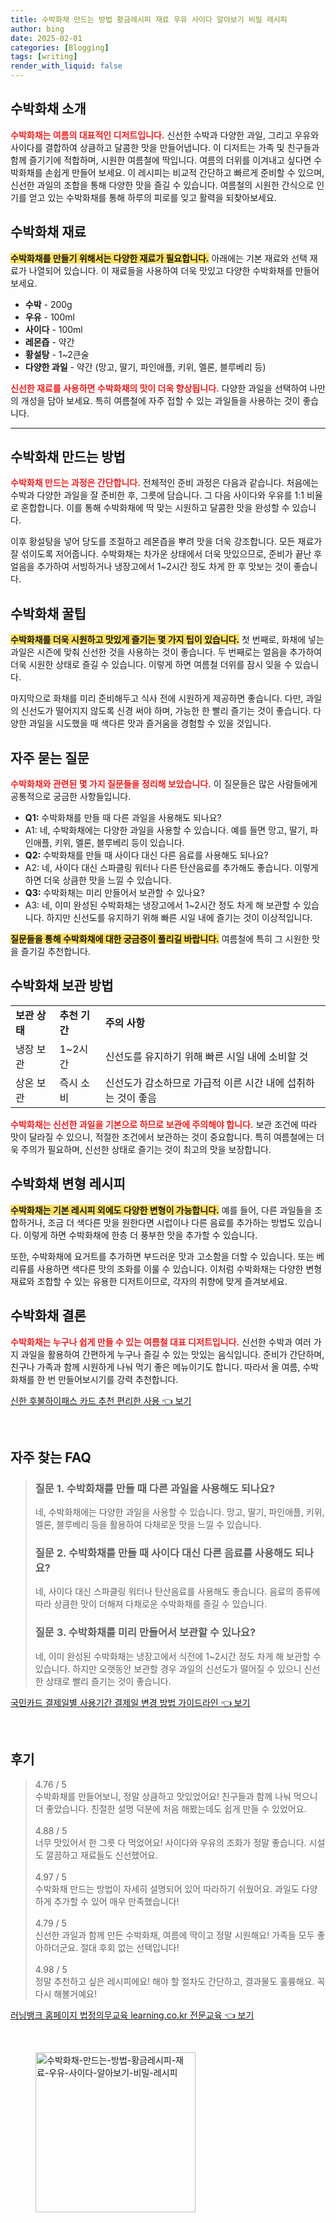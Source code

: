 ```yaml
---
title: 수박화채 만드는 방법 황금레시피 재료 우유 사이다 알아보기 비밀 레시피
author: bing
date: 2025-02-01
categories: [Blogging]
tags: [writing]
render_with_liquid: false
---
```



<h2 id='수박화채_소개'>수박화채 소개</h2>

<p><b><span style="color: #ee2323;">수박화채는 여름의 대표적인 디저트입니다.</span></b> 신선한 수박과 다양한 과일, 그리고 우유와 사이다를 결합하여 상큼하고 달콤한 맛을 만들어냅니다. 이 디저트는 가족 및 친구들과 함께 즐기기에 적합하며, 시원한 여름철에 딱입니다. 여름의 더위를 이겨내고 싶다면 수박화채를 손쉽게 만들어 보세요. 이 레시피는 비교적 간단하고 빠르게 준비할 수 있으며, 신선한 과일의 조합을 통해 다양한 맛을 즐길 수 있습니다. 여름철의 시원한 간식으로 인기를 얻고 있는 수박화채를 통해 하루의 피로를 잊고 활력을 되찾아보세요.</p>

<h2 id='수박화채_재료'>수박화채 재료</h2>

<p><b><span style="background-color: #ffe066;">수박화채를 만들기 위해서는 다양한 재료가 필요합니다.</span></b> 아래에는 기본 재료와 선택 재료가 나열되어 있습니다. 이 재료들을 사용하여 더욱 맛있고 다양한 수박화채를 만들어보세요.</p>

<ul>
    <li><b>수박</b> - 200g</li>
    <li><b>우유</b> - 100ml</li>
    <li><b>사이다</b> - 100ml</li>
    <li><b>레몬즙</b> - 약간</li>
    <li><b>황설탕</b> - 1~2큰술</li>
    <li><b>다양한 과일</b> - 약간 (망고, 딸기, 파인애플, 키위, 멜론, 블루베리 등)</li>
</ul>

<p><b><span style="color: #ee2323;">신선한 재료를 사용하면 수박화채의 맛이 더욱 향상됩니다.</span></b> 다양한 과일을 선택하여 나만의 개성을 담아 보세요. 특히 여름철에 자주 접할 수 있는 과일들을 사용하는 것이 좋습니다.</p>

<hr />

<h2 id='수박화채_만드는_방법'>수박화채 만드는 방법</h2>

<p><b><span style="color: #ee2323;">수박화채 만드는 과정은 간단합니다.</span></b> 전체적인 준비 과정은 다음과 같습니다. 처음에는 수박과 다양한 과일을 잘 준비한 후, 그릇에 담습니다. 그 다음 사이다와 우유를 1:1 비율로 혼합합니다. 이를 통해 수박화채에 딱 맞는 시원하고 달콤한 맛을 완성할 수 있습니다.</p>

<p>이후 황설탕을 넣어 당도를 조절하고 레몬즙을 뿌려 맛을 더욱 강조합니다. 모든 재료가 잘 섞이도록 저어줍니다. 수박화채는 차가운 상태에서 더욱 맛있으므로, 준비가 끝난 후 얼음을 추가하여 서빙하거나 냉장고에서 1~2시간 정도 차게 한 후 맛보는 것이 좋습니다.</p>

<h2 id='수박화채_꿀팁'>수박화채 꿀팁</h2>

<p><b><span style="background-color: #ffe066;">수박화채를 더욱 시원하고 맛있게 즐기는 몇 가지 팁이 있습니다.</span></b> 첫 번째로, 화채에 넣는 과일은 시즌에 맞춰 신선한 것을 사용하는 것이 좋습니다. 두 번째로는 얼음을 추가하여 더욱 시원한 상태로 즐길 수 있습니다. 이렇게 하면 여름철 더위를 잠시 잊을 수 있습니다.</p>

<p>마지막으로 화채를 미리 준비해두고 식사 전에 시원하게 제공하면 좋습니다. 다만, 과일의 신선도가 떨어지지 않도록 신경 써야 하며, 가능한 한 빨리 즐기는 것이 좋습니다. 다양한 과일을 시도했을 때 색다른 맛과 즐거움을 경험할 수 있을 것입니다.</p>

<h2 id='자주_묻는_질문'>자주 묻는 질문</h2>

<p><b><span style="color: #ee2323;">수박화채와 관련된 몇 가지 질문들을 정리해 보았습니다.</span></b> 이 질문들은 많은 사람들에게 공통적으로 궁금한 사항들입니다.</p>

<ul>
    <li><b>Q1:</b> 수박화채를 만들 때 다른 과일을 사용해도 되나요?</li>
    <li>A1: 네, 수박화채에는 다양한 과일을 사용할 수 있습니다. 예를 들면 망고, 딸기, 파인애플, 키위, 멜론, 블루베리 등이 있습니다.</li>
    <li><b>Q2:</b> 수박화채를 만들 때 사이다 대신 다른 음료를 사용해도 되나요?</li>
    <li>A2: 네, 사이다 대신 스파클링 워터나 다른 탄산음료를 추가해도 좋습니다. 이렇게 하면 더욱 상큼한 맛을 느낄 수 있습니다.</li>
    <li><b>Q3:</b> 수박화채는 미리 만들어서 보관할 수 있나요?</li>
    <li>A3: 네, 이미 완성된 수박화채는 냉장고에서 1~2시간 정도 차게 해 보관할 수 있습니다. 하지만 신선도를 유지하기 위해 빠른 시일 내에 즐기는 것이 이상적입니다.</li>
</ul>

<p><b><span style="background-color: #ffe066;">질문들을 통해 수박화채에 대한 궁금증이 풀리길 바랍니다.</span></b> 여름철에 특히 그 시원한 맛을 즐기길 추천합니다.</p>

<h2 id='수박화채_보관_방법'>수박화채 보관 방법</h2>

<table>
    <tr>
        <td><b>보관 상태</b></td>
        <td><b>추천 기간</b></td>
        <td><b>주의 사항</b></td>
    </tr>
    <tr>
        <td>냉장 보관</td>
        <td>1~2시간</td>
        <td>신선도를 유지하기 위해 빠른 시일 내에 소비할 것</td>
    </tr>
    <tr>
        <td>상온 보관</td>
        <td>즉시 소비</td>
        <td>신선도가 감소하므로 가급적 이른 시간 내에 섭취하는 것이 좋음</td>
    </tr>
</table>

<p><b><span style="color: #ee2323;">수박화채는 신선한 과일을 기본으로 하므로 보관에 주의해야 합니다.</span></b> 보관 조건에 따라 맛이 달라질 수 있으니, 적절한 조건에서 보관하는 것이 중요합니다. 특히 여름철에는 더욱 주의가 필요하며, 신선한 상태로 즐기는 것이 최고의 맛을 보장합니다.</p>

<h2 id='수박화채_변형_레시피'>수박화채 변형 레시피</h2>

<p><b><span style="background-color: #ffe066;">수박화채는 기본 레시피 외에도 다양한 변형이 가능합니다.</span></b> 예를 들어, 다른 과일들을 조합하거나, 조금 더 색다른 맛을 원한다면 시럽이나 다른 음료를 추가하는 방법도 있습니다. 이렇게 하면 수박화채에 한층 더 풍부한 맛을 추가할 수 있습니다.</p>

<p>또한, 수박화채에 요거트를 추가하면 부드러운 맛과 고소함을 더할 수 있습니다. 또는 베리류를 사용하면 색다른 맛의 조화를 이룰 수 있습니다. 이처럼 수박화채는 다양한 변형 재료와 조합할 수 있는 유용한 디저트이므로, 각자의 취향에 맞게 즐겨보세요.</p>

<h2 id='수박화채_결론'>수박화채 결론</h2>

<p><b><span style="color: #ee2323;">수박화채는 누구나 쉽게 만들 수 있는 여름철 대표 디저트입니다.</span></b> 신선한 수박과 여러 가지 과일을 활용하여 간편하게 누구나 즐길 수 있는 맛있는 음식입니다. 준비가 간단하며, 친구나 가족과 함께 시원하게 나눠 먹기 좋은 메뉴이기도 합니다. 따라서 올 여름, 수박화채를 한 번 만들어보시기를 강력 추천합니다.</p>


<p><a class="click-button" title="신한 후불하이패스 카드 추천 편리한 사용" href="https://24nara.github.io/posts/%EC%8B%A0%ED%95%9C-%ED%9B%84%EB%B6%88%ED%95%98%EC%9D%B4%ED%8C%A8%EC%8A%A4-%EC%B9%B4%EB%93%9C-%EC%B6%94%EC%B2%9C-%ED%8E%B8%EB%A6%AC%ED%95%9C-%EC%82%AC%EC%9A%A9/" rel="dofollow">신한 후불하이패스 카드 추천 편리한 사용 👈 보기</a></p><br>
<h2 id='자주_찾는_FAQ'>자주 찾는 FAQ</h2>
<div itemscope="" itemtype="https://schema.org/FAQPage"> 
<blockquote> 
<div itemscope="" itemprop="mainEntity" itemtype="https://schema.org/Question"> 
<h3 itemprop="name">질문 1. 수박화채를 만들 때 다른 과일을 사용해도 되나요?</h3> 
<div itemscope="" itemprop="acceptedAnswer" itemtype="https://schema.org/Answer"> 
<span itemprop="text"> 
<p>네, 수박화채에는 다양한 과일을 사용할 수 있습니다. 망고, 딸기, 파인애플, 키위, 멜론, 블루베리 등을 활용하여 다채로운 맛을 느낄 수 있습니다.</p> 
</span> 
</div> 
</div> 
<div itemscope="" itemprop="mainEntity" itemtype="https://schema.org/Question"> 
<h3 itemprop="name">질문 2. 수박화채를 만들 때 사이다 대신 다른 음료를 사용해도 되나요?</h3> 
<div itemscope="" itemprop="acceptedAnswer" itemtype="https://schema.org/Answer"> 
<span itemprop="text"> 
<p>네, 사이다 대신 스파클링 워터나 탄산음료를 사용해도 좋습니다. 음료의 종류에 따라 상큼한 맛이 더해져 다채로운 수박화채를 즐길 수 있습니다.</p> 
</span> 
</div> 
</div> 
<div itemscope="" itemprop="mainEntity" itemtype="https://schema.org/Question"> 
<h3 itemprop="name">질문 3. 수박화채를 미리 만들어서 보관할 수 있나요?</h3> 
<div itemscope="" itemprop="acceptedAnswer" itemtype="https://schema.org/Answer"> 
<span itemprop="text"> 
<p>네, 이미 완성된 수박화채는 냉장고에서 식전에 1~2시간 정도 차게 해 보관할 수 있습니다. 하지만 오랫동안 보관할 경우 과일의 신선도가 떨어질 수 있으니 신선한 상태로 빨리 즐기는 것이 좋습니다.</p> 
</span> 
</div> 
</div> 
</blockquote> 
</div>
<p><a class="click-button" title="국민카드 결제일별 사용기간 결제일 변경 방법 가이드라인" href="https://24nara.github.io/posts/%EA%B5%AD%EB%AF%BC%EC%B9%B4%EB%93%9C-%EA%B2%B0%EC%A0%9C%EC%9D%BC%EB%B3%84-%EC%82%AC%EC%9A%A9%EA%B8%B0%EA%B0%84-%EA%B2%B0%EC%A0%9C%EC%9D%BC-%EB%B3%80%EA%B2%BD-%EB%B0%A9%EB%B2%95-%EA%B0%80%EC%9D%B4%EB%93%9C%EB%9D%BC%EC%9D%B8/" rel="dofollow">국민카드 결제일별 사용기간 결제일 변경 방법 가이드라인 👈 보기</a></p><br>
<h2 id='후기'>후기</h2>
<div itemscope itemtype="https://schema.org/Product">
  <blockquote>
  <div itemprop="review" itemscope itemtype="https://schema.org/Review">
      <div itemprop="reviewRating" itemscope itemtype="https://schema.org/Rating"> <span itemprop="ratingValue">4.76</span> / <span itemprop="bestRating">5</span> </div>
      <span itemprop="reviewBody">수박화채를 만들어보니, 정말 상큼하고 맛있었어요! 친구들과 함께 나눠 먹으니 더 좋았습니다. 친절한 설명 덕분에 처음 해봤는데도 쉽게 만들 수 있었어요.</span>
  </div>
  <br>
  <div itemprop="review" itemscope itemtype="https://schema.org/Review">
      <div itemprop="reviewRating" itemscope itemtype="https://schema.org/Rating"> <span itemprop="ratingValue">4.88</span> / <span itemprop="bestRating">5</span> </div>
      <span itemprop="reviewBody">너무 맛있어서 한 그릇 다 먹었어요! 사이다와 우유의 조화가 정말 좋습니다. 시설도 깔끔하고 재료들도 신선했어요.</span>
  </div>
  <br>
  <div itemprop="review" itemscope itemtype="https://schema.org/Review">
      <div itemprop="reviewRating" itemscope itemtype="https://schema.org/Rating"> <span itemprop="ratingValue">4.97</span> / <span itemprop="bestRating">5</span> </div>
      <span itemprop="reviewBody">수박화채 만드는 방법이 자세히 설명되어 있어 따라하기 쉬웠어요. 과일도 다양하게 추가할 수 있어 매우 만족했습니다!</span>
  </div>
  <br>
  <div itemprop="review" itemscope itemtype="https://schema.org/Review">
      <div itemprop="reviewRating" itemscope itemtype="https://schema.org/Rating"> <span itemprop="ratingValue">4.79</span> / <span itemprop="bestRating">5</span> </div>
      <span itemprop="reviewBody">신선한 과일과 함께 만든 수박화채, 여름에 딱이고 정말 시원해요! 가족들 모두 좋아하더군요. 절대 후회 없는 선택입니다!</span>
  </div>
  <br>
  <div itemprop="review" itemscope itemtype="https://schema.org/Review">
      <div itemprop="reviewRating" itemscope itemtype="https://schema.org/Rating"> <span itemprop="ratingValue">4.98</span> / <span itemprop="bestRating">5</span> </div>
      <span itemprop="reviewBody">정말 추천하고 싶은 레시피에요! 해야 할 절차도 간단하고, 결과물도 훌륭해요. 꼭 다시 해볼거예요!</span>
  </div>
  </blockquote>
</div>
<p><a class="click-button" title="러닝뱅크 홈페이지 법정의무교육 learning.co.kr 전문교육" href="https://24nara.github.io/posts/%EB%9F%AC%EB%8B%9D%EB%B1%85%ED%81%AC-%ED%99%88%ED%8E%98%EC%9D%B4%EC%A7%80-%EB%B2%95%EC%A0%95%EC%9D%98%EB%AC%B4%EA%B5%90%EC%9C%A1-learning.co.kr-%EC%A0%84%EB%AC%B8%EA%B5%90%EC%9C%A1/" rel="dofollow">러닝뱅크 홈페이지 법정의무교육 learning.co.kr 전문교육 👈 보기</a></p><br>
<figure class="image"><img src="https://24nara.github.io/assets/img/thumbnail/수박화채-만드는-방법-황금레시피-재료-우유-사이다-알아보기-비밀-레시피.webp" alt="수박화채-만드는-방법-황금레시피-재료-우유-사이다-알아보기-비밀-레시피" width="256" height="256"></figure>